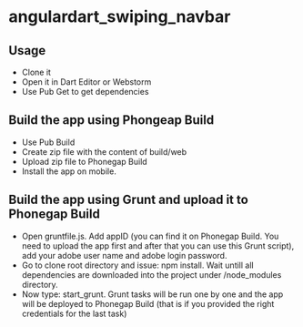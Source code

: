 # angulardart_swiping_navbar

## Usage

- Clone it
- Open it in Dart Editor or Webstorm
- Use Pub Get to get dependencies

## Build the app using Phongeap Build

- Use Pub Build
- Create zip file with the content of build/web
- Upload zip file to Phonegap Build
- Install the app on mobile.

## Build the app using Grunt and upload it to Phonegap Build

- Open gruntfile.js. Add appID (you can find it on Phonegap Build. You need to upload the app first and after that you can use this Grunt script),
add your adobe user name and adobe login password.
- Go to clone root directory and issue: npm install. Wait untill all dependencies are downloaded into the project under /node_modules directory.
- Now type: start_grunt. Grunt tasks will be run one by one and the app will be deployed to Phonegap Build (that is if you provided the right credentials for the last task)